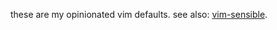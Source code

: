 these are my opinionated vim defaults.
see also: [vim-sensible](https://github.com/tpope/vim-sensible).
